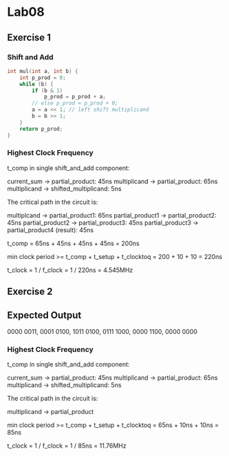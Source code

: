 # Lab08

## Exercise 1

### Shift and Add

```c
int mul(int a, int b) {
    int p_prod = 0;
    while (b) {
        if (b & 1)
            p_prod = p_prod + a;
        // else p_prod = p_prod + 0;
        a = a << 1; // left shift multiplicand
        b = b >> 1;
    }
    return p_prod;
}
```

### Highest Clock Frequency

t_comp in single shift_and_add component:

current_sum -> partial_product: 45ns
multiplicand -> partial_product: 65ns
multiplicand -> shifted_multiplicand: 5ns

The critical path in the circuit is:

multiplcand -> partial_product1: 65ns
partial_product1 -> partial_product2: 45ns
partial_product2 -> partial_product3: 45ns
partial_product3 -> partial_product4 (result): 45ns

t_comp = 65ns + 45ns + 45ns + 45ns = 200ns

min clock period >= t_comp + t_setup + t_clocktoq = 200 + 10 + 10 = 220ns

t_clock = 1 / f_clock = 1 / 220ns = 4.545MHz

## Exercise 2

## Expected Output

0000 0011, 0001 0100, 1011 0100, 0111 1000, 0000 1100, 0000 0000

### Highest Clock Frequency

t_comp in single shift_and_add component:

current_sum -> partial_product: 45ns
multiplicand -> partial_product: 65ns
multiplicand -> shifted_multiplicand: 5ns

The critical path in the circuit is:

multiplicand -> partial_product

min clock period >= t_comp + t_setup + t_clocktoq = 65ns + 10ns + 10ns = 85ns

t_clock = 1 / f_clock = 1 / 85ns = 11.76MHz

